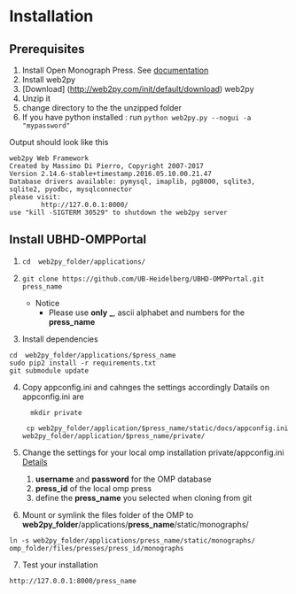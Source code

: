 # Installation

## Prerequisites
1. Install Open Monograph Press. See [documentation](http://pkp.sfu.ca/omp/README)
2. Install web2py
1. [Download] (http://web2py.com/init/default/download) web2py
2. Unzip it
3. change directory to the the unzipped folder
4. If you have python installed : run ```python web2py.py --nogui -a "mypassword"```

Output should look like this 
```
web2py Web Framework
Created by Massimo Di Pierro, Copyright 2007-2017
Version 2.14.6-stable+timestamp.2016.05.10.00.21.47
Database drivers available: pymysql, imaplib, pg8000, sqlite3, sqlite2, pyodbc, mysqlconnector
please visit:
        http://127.0.0.1:8000/
use "kill -SIGTERM 30529" to shutdown the web2py server

```


## Install UBHD-OMPPortal
1. ```cd  web2py_folder/applications/```

2. ```git clone https://github.com/UB-Heidelberg/UBHD-OMPPortal.git press_name```
    - Notice
        - Please  use  **only** **_**, ascii alphabet and numbers for the  **press_name** 
     
3. Install dependencies
```
cd  web2py_folder/applications/$press_name
sudo pip2 install -r requirements.txt
git submodule update
```     

4. Copy appconfig.ini and cahnges the settings accordingly Datails on appconfig.ini are

    ```   mkdir private ```

    ```  cp web2py_folder/application/$press_name/static/docs/appconfig.ini   web2py_folder/application/$press_name/private/     ```

5. Change the settings for your local omp installation private/appconfig.ini   [Details](https://github.com/UB-Heidelberg/UBHD-OMPPortal/blob/categories/static/docs/APPCONFIG.md)
    1. **username** and **password** for the OMP database
    2. **press_id** of the local omp press
    3. define the **press_name** you selected when cloning from git

6. Mount or symlink the files folder of the OMP  to **web2py_folder**/applications/**press_name**/static/monographs/

```
ln -s web2py_folder/applications/press_name/static/monographs/ omp_folder/files/presses/press_id/monographs
```
7. Test your installation
```
http://127.0.0.1:8000/press_name
```


  
 
